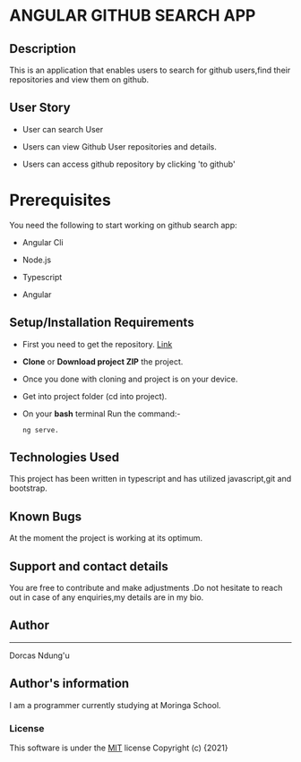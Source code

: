 # ANGULAR GITHUB SEARCH APP

## Description
This is an application that enables users to search for github users,find their repositories and view them on github.

## User Story
- User can search User

- Users can view Github User repositories and details.

- Users can access github repository by clicking 'to github'

# Prerequisites
You need the following to start working on github search app:

* Angular Cli

* Node.js

* Typescript

* Angular

## Setup/Installation Requirements

* First you need to get the repository.
 [Link](https://github.com/dorcasndungu/)

* **Clone** or **Download project ZIP** the project.

* Once you done with cloning and project is on your device.

* Get into project folder (cd into project).

*  On your **bash** terminal Run the command:- 

    ```
    ng serve.
    ```

## Technologies Used
This project has been written in typescript and has utilized javascript,git and bootstrap.
    
## Known Bugs
At the moment the project is working at its optimum.

## Support and contact details
You are free to contribute and make adjustments .Do not hesitate to reach out in case of any enquiries,my details are in my bio.

## Author
---
Dorcas Ndung'u

**Author's information**
--
I am a programmer currently studying at Moringa School.

### License
This software is under the [MIT](LICENSE) license
Copyright (c) {2021} 

